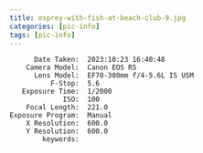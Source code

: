 ```yaml
---
title: osprey-with-fish-at-beach-club-9.jpg
categories: [pic-info]
tags: [pic-info]
---
```


          Date Taken:  2023:10:23 16:40:48
        Camera Model:  Canon EOS R5
          Lens Model:  EF70-300mm f/4-5.6L IS USM
              F-Stop:  5.6
       Exposure Time:  1/2000
                 ISO:  100
        Focal Length:  221.0
    Exposure Program:  Manual
        X Resolution:  600.0
        Y Resolution:  600.0
            keywords:  
